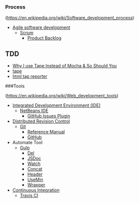 ### Process

(https://en.wikipedia.org/wiki/Software_development_process)


* [Agile software development](https://en.wikipedia.org/wiki/Agile_software_development)
    * [Scrum](https://en.wikipedia.org/wiki/Scrum_\(software_development\))
        * [Product Backlog](https://guides.github.com/features/issues/)



## TDD

- [Why I use Tape Instead of Mocha & So Should You](https://medium.com/javascript-scene/why-i-use-tape-instead-of-mocha-so-should-you-6aa105d8eaf4)
- [tape](https://github.com/substack/tape)
- [html tap reporter](https://github.com/gabrielcsapo/tap-html)


###Tools 

(https://en.wikipedia.org/wiki/Web_development_tools)

* [Integrated Development Environment (IDE)](https://en.wikipedia.org/wiki/Integrated_development_environment)
    * [NetBeans IDE](https://netbeans.org/)
        * [GitHub Issues Plugin](https://github.com/junichi11/netbeans-github-issues-plugin)
* [Distributed Revision Control](https://en.wikipedia.org/wiki/Distributed_revision_control)
    * [Git](https://en.wikipedia.org/wiki/Git_\(software\))
        * [Reference Manual](http://git-scm.com/doc)
        * [GitHub](https://en.wikipedia.org/wiki/GitHub)
* Automate Tool
    * [Gulp](http://gulpjs.com/)
        * [Del](https://github.com/gulpjs/gulp/blob/master/docs/recipes/delete-files-folder.md)
        * [JSDoc](https://github.com/jsBoot/gulp-jsdoc)
        * [Watch](https://github.com/floatdrop/gulp-watch)
        * [Concat](https://github.com/wearefractal/gulp-concat)
        * [Header](https://github.com/godaddy/gulp-header)
        * [UseMin](https://github.com/zont/gulp-usemin)
        * [Wrapper](https://github.com/AntouanK/gulp-wrapper)
* [Continuous Integration](https://en.wikipedia.org/wiki/Continuous_integration)
    * [Travis CI](https://travis-ci.org/)